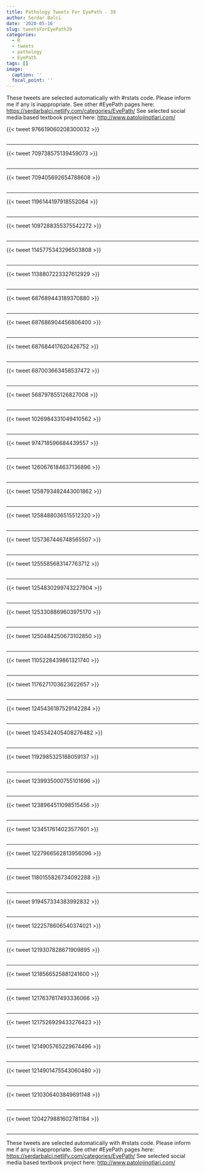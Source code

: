 ```yaml
---
title: Pathology Tweets For EyePath - 39
author: Serdar Balci
date: '2020-05-16'
slug: tweetsForEyePath39
categories:
  - R
  - tweets
  - pathology
  - EyePath
tags: []
image:
  caption: ''
  focal_point: ''
---
```



These tweets are selected automatically with #rstats code. Please inform me if any is inappropriate.
See other #EyePath pages here: https://serdarbalci.netlify.com/categories/EyePath/ 
See selected social media based textbook project here: http://www.patolojinotlari.com/

{{< tweet 976619060208300032 >}}
<br>
<br>
<hr>
{{< tweet 709738575139459073 >}}
<br>
<br>
<hr>
{{< tweet 709405692654788608 >}}
<br>
<br>
<hr>
{{< tweet 1196144197918552064 >}}
<br>
<br>
<hr>
{{< tweet 1097288355375542272 >}}
<br>
<br>
<hr>
{{< tweet 1145775343296503808 >}}
<br>
<br>
<hr>
{{< tweet 1138807223327612929 >}}
<br>
<br>
<hr>
{{< tweet 687689443189370880 >}}
<br>
<br>
<hr>
{{< tweet 687686904456806400 >}}
<br>
<br>
<hr>
{{< tweet 687684417620426752 >}}
<br>
<br>
<hr>
{{< tweet 687003663458537472 >}}
<br>
<br>
<hr>
{{< tweet 568797855126827008 >}}
<br>
<br>
<hr>
{{< tweet 1026984331049410562 >}}
<br>
<br>
<hr>
{{< tweet 974718596684439557 >}}
<br>
<br>
<hr>
{{< tweet 1260676184637136896 >}}
<br>
<br>
<hr>
{{< tweet 1258793482443001862 >}}
<br>
<br>
<hr>
{{< tweet 1258488036515512320 >}}
<br>
<br>
<hr>
{{< tweet 1257367446748565507 >}}
<br>
<br>
<hr>
{{< tweet 1255585683147763712 >}}
<br>
<br>
<hr>
{{< tweet 1254830299743227904 >}}
<br>
<br>
<hr>
{{< tweet 1253308869603975170 >}}
<br>
<br>
<hr>
{{< tweet 1250484250673102850 >}}
<br>
<br>
<hr>
{{< tweet 1105228439861321740 >}}
<br>
<br>
<hr>
{{< tweet 1176271703623622657 >}}
<br>
<br>
<hr>
{{< tweet 1245436187529142284 >}}
<br>
<br>
<hr>
{{< tweet 1245342405408276482 >}}
<br>
<br>
<hr>
{{< tweet 1192985325188059137 >}}
<br>
<br>
<hr>
{{< tweet 1239935000755101696 >}}
<br>
<br>
<hr>
{{< tweet 1238964511098515456 >}}
<br>
<br>
<hr>
{{< tweet 1234517614023577601 >}}
<br>
<br>
<hr>
{{< tweet 1227966562813956096 >}}
<br>
<br>
<hr>
{{< tweet 1180155826734092288 >}}
<br>
<br>
<hr>
{{< tweet 919457334383992832 >}}
<br>
<br>
<hr>
{{< tweet 1222578606540374021 >}}
<br>
<br>
<hr>
{{< tweet 1219307828671909895 >}}
<br>
<br>
<hr>
{{< tweet 1218566525881241600 >}}
<br>
<br>
<hr>
{{< tweet 1217637617493336066 >}}
<br>
<br>
<hr>
{{< tweet 1217526929433276423 >}}
<br>
<br>
<hr>
{{< tweet 1214905765229674496 >}}
<br>
<br>
<hr>
{{< tweet 1214901475543060480 >}}
<br>
<br>
<hr>
{{< tweet 1210306403849691148 >}}
<br>
<br>
<hr>
{{< tweet 1204279881602781184 >}}
<br>
<br>
<hr>


These tweets are selected automatically with #rstats code. Please inform me if any is inappropriate.
See other #EyePath pages here: https://serdarbalci.netlify.com/categories/EyePath/ 
See selected social media based textbook project here: http://www.patolojinotlari.com/
